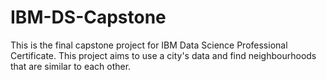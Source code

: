 # IBM-DS-Capstone
This is the final capstone project for IBM Data Science Professional Certificate. This project aims to use a city's data and find neighbourhoods that are similar to each other.
